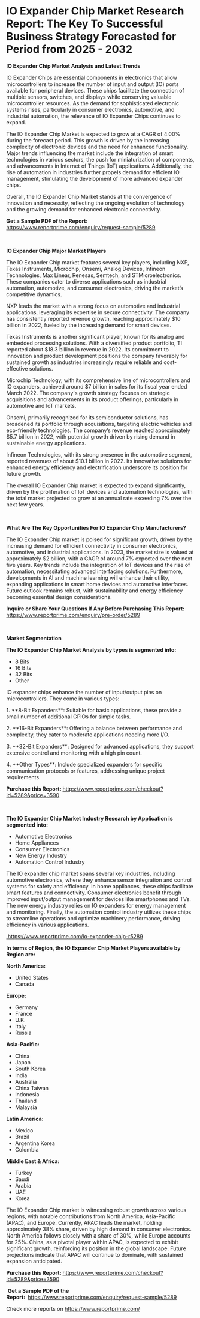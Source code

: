 <p><h1>IO Expander Chip Market Research Report: The Key To Successful Business Strategy Forecasted for Period from 2025 - 2032</h1></p><p><strong>IO Expander Chip Market Analysis and Latest Trends</strong></p>
<p><p>IO Expander Chips are essential components in electronics that allow microcontrollers to increase the number of input and output (IO) ports available for peripheral devices. These chips facilitate the connection of multiple sensors, switches, and displays while conserving valuable microcontroller resources. As the demand for sophisticated electronic systems rises, particularly in consumer electronics, automotive, and industrial automation, the relevance of IO Expander Chips continues to expand.</p><p>The IO Expander Chip Market is expected to grow at a CAGR of 4.00% during the forecast period. This growth is driven by the increasing complexity of electronic devices and the need for enhanced functionality. Major trends influencing the market include the integration of smart technologies in various sectors, the push for miniaturization of components, and advancements in Internet of Things (IoT) applications. Additionally, the rise of automation in industries further propels demand for efficient IO management, stimulating the development of more advanced expander chips. </p><p>Overall, the IO Expander Chip Market stands at the convergence of innovation and necessity, reflecting the ongoing evolution of technology and the growing demand for enhanced electronic connectivity.</p></p>
<p><strong>Get a Sample PDF of the Report:&nbsp;</strong> <a href="https://www.reportprime.com/enquiry/request-sample/5289?utm_campaign=2210&utm_medium=2&utm_source=Github&utm_content=ia&utm_term=19032025&utm_id=io-expander-chip">https://www.reportprime.com/enquiry/request-sample/5289</a></p>
<p>&nbsp;</p>
<p><strong>IO Expander Chip Major Market Players</strong></p>
<p><p>The IO Expander Chip market features several key players, including NXP, Texas Instruments, Microchip, Onsemi, Analog Devices, Infineon Technologies, Max Linear, Renesas, Semtech, and STMicroelectronics. These companies cater to diverse applications such as industrial automation, automotive, and consumer electronics, driving the market’s competitive dynamics.</p><p>NXP leads the market with a strong focus on automotive and industrial applications, leveraging its expertise in secure connectivity. The company has consistently reported revenue growth, reaching approximately $10 billion in 2022, fueled by the increasing demand for smart devices.</p><p>Texas Instruments is another significant player, known for its analog and embedded processing solutions. With a diversified product portfolio, TI reported about $18.3 billion in revenue in 2022. Its commitment to innovation and product development positions the company favorably for sustained growth as industries increasingly require reliable and cost-effective solutions.</p><p>Microchip Technology, with its comprehensive line of microcontrollers and IO expanders, achieved around $7 billion in sales for its fiscal year ended March 2022. The company's growth strategy focuses on strategic acquisitions and advancements in its product offerings, particularly in automotive and IoT markets.</p><p>Onsemi, primarily recognized for its semiconductor solutions, has broadened its portfolio through acquisitions, targeting electric vehicles and eco-friendly technologies. The company’s revenue reached approximately $5.7 billion in 2022, with potential growth driven by rising demand in sustainable energy applications.</p><p>Infineon Technologies, with its strong presence in the automotive segment, reported revenues of about $10.1 billion in 2022. Its innovative solutions for enhanced energy efficiency and electrification underscore its position for future growth.</p><p>The overall IO Expander Chip market is expected to expand significantly, driven by the proliferation of IoT devices and automation technologies, with the total market projected to grow at an annual rate exceeding 7% over the next few years.</p></p>
<p>&nbsp;</p>
<p><strong>What Are The Key Opportunities For IO Expander Chip Manufacturers?</strong></p>
<p><p>The IO Expander Chip market is poised for significant growth, driven by the increasing demand for efficient connectivity in consumer electronics, automotive, and industrial applications. In 2023, the market size is valued at approximately $2 billion, with a CAGR of around 7% expected over the next five years. Key trends include the integration of IoT devices and the rise of automation, necessitating advanced interfacing solutions. Furthermore, developments in AI and machine learning will enhance their utility, expanding applications in smart home devices and automotive interfaces. Future outlook remains robust, with sustainability and energy efficiency becoming essential design considerations.</p></p>
<p><strong>Inquire or Share Your Questions If Any Before Purchasing This Report:</strong> <a href="https://www.reportprime.com/enquiry/pre-order/5289?utm_campaign=2210&utm_medium=2&utm_source=Github&utm_content=ia&utm_term=19032025&utm_id=io-expander-chip">https://www.reportprime.com/enquiry/pre-order/5289</a></p>
<p>&nbsp;</p>
<p><strong>Market Segmentation</strong></p>
<p><strong>The IO Expander Chip Market Analysis by types is segmented into:</strong></p>
<p><ul><li>8 Bits</li><li>16 Bits</li><li>32 Bits</li><li>Other</li></ul></p>
<p><p>IO expander chips enhance the number of input/output pins on microcontrollers. They come in various types: </p><p>1. **8-Bit Expanders**: Suitable for basic applications, these provide a small number of additional GPIOs for simple tasks.</p><p>2. **16-Bit Expanders**: Offering a balance between performance and complexity, they cater to moderate applications needing more I/O.</p><p>3. **32-Bit Expanders**: Designed for advanced applications, they support extensive control and monitoring with a high pin count.</p><p>4. **Other Types**: Include specialized expanders for specific communication protocols or features, addressing unique project requirements.</p></p>
<p><strong>Purchase this Report:&nbsp;</strong><a href="https://www.reportprime.com/checkout?id=5289&price=3590&utm_campaign=2210&utm_medium=2&utm_source=Github&utm_content=ia&utm_term=19032025&utm_id=io-expander-chip">https://www.reportprime.com/checkout?id=5289&price=3590</a></p>
<p>&nbsp;</p>
<p><strong>The IO Expander Chip Market Industry Research by Application is segmented into:</strong></p>
<p><ul><li>Automotive Electronics</li><li>Home Appliances</li><li>Consumer Electronics</li><li>New Energy Industry</li><li>Automation Control Industry</li></ul></p>
<p><p>The IO expander chip market spans several key industries, including automotive electronics, where they enhance sensor integration and control systems for safety and efficiency. In home appliances, these chips facilitate smart features and connectivity. Consumer electronics benefit through improved input/output management for devices like smartphones and TVs. The new energy industry relies on IO expanders for energy management and monitoring. Finally, the automation control industry utilizes these chips to streamline operations and optimize machinery performance, driving efficiency in various applications.</p></p>
<p><a href="https://www.reportprime.com/io-expander-chip-r5289?utm_campaign=2210&utm_medium=2&utm_source=Github&utm_content=ia&utm_term=19032025&utm_id=io-expander-chip">&nbsp;https://www.reportprime.com/io-expander-chip-r5289</a></p>
<p><strong>In terms of Region, the IO Expander Chip Market Players available by Region are:</strong></p>
<p>
    <p> <strong> North America: </strong>
        <ul>
            <li>United States</li>
            <li>Canada</li>
        </ul>
        </p> 
    <p> <strong> Europe: </strong>
        <ul>
            <li>Germany</li>
            <li>France</li>
            <li>U.K.</li>
            <li>Italy</li>
            <li>Russia</li>
        </ul>
        </p> 
    <p> <strong> Asia-Pacific: </strong>
        <ul>
            <li>China</li>
            <li>Japan</li>
            <li>South Korea</li>
            <li>India</li>
            <li>Australia</li>
            <li>China Taiwan</li>
            <li>Indonesia</li>
            <li>Thailand</li>
            <li>Malaysia</li>
        </ul>
        </p> 
    <p> <strong> Latin America: </strong>
        <ul>
            <li>Mexico</li>
            <li>Brazil</li>
            <li>Argentina Korea</li>
            <li>Colombia</li>
        </ul>
        </p> 
    <p> <strong> Middle East & Africa: </strong>
        <ul>
            <li>Turkey</li>
            <li>Saudi</li>
            <li>Arabia</li>
            <li>UAE</li>
            <li>Korea</li>
        </ul>
    </p>
    </p>
<p><p>The IO Expander Chip market is witnessing robust growth across various regions, with notable contributions from North America, Asia-Pacific (APAC), and Europe. Currently, APAC leads the market, holding approximately 38% share, driven by high demand in consumer electronics. North America follows closely with a share of 30%, while Europe accounts for 25%. China, as a pivotal player within APAC, is expected to exhibit significant growth, reinforcing its position in the global landscape. Future projections indicate that APAC will continue to dominate, with sustained expansion anticipated.</p></p>
<p><strong>Purchase this Report: </strong><a href="https://www.reportprime.com/checkout?id=5289&price=3590&utm_campaign=2210&utm_medium=2&utm_source=Github&utm_content=ia&utm_term=19032025&utm_id=io-expander-chip">https://www.reportprime.com/checkout?id=5289&price=3590</a></p>
<p>&nbsp;<strong>Get a Sample PDF of the Report:&nbsp;&nbsp;</strong><a href="https://www.reportprime.com/enquiry/request-sample/5289?utm_campaign=2210&utm_medium=2&utm_source=Github&utm_content=ia&utm_term=19032025&utm_id=io-expander-chip">https://www.reportprime.com/enquiry/request-sample/5289</a></p>
<p><strong></strong></p>
<p>Check more reports on <a href="https://www.reportprime.com/?utm_campaign=2210&utm_medium=2&utm_source=Github&utm_content=ia&utm_term=19032025&utm_id=io-expander-chip">https://www.reportprime.com/</a></p>